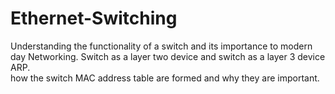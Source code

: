 # Ethernet-Switching
Understanding the functionality of a switch and its importance to modern day Networking.
Switch as a layer two device and switch as a layer 3 device <br>
ARP.
<br>how the switch MAC address table are formed and why they are important.
